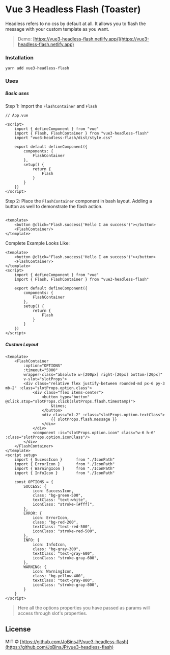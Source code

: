 # Vue 3 Headless Flash (Toaster)

Headless refers to no css by default at all. It allows you to flash the message with your custom template as you want.

> Demo: [https://vue3-headless-flash.netlify.app/](https://vue3-headless-flash.netlify.app)

### Installation

```shell
yarn add vue3-headless-flash
```

### Uses

##### Basic uses

Step 1: Import the `FlashContainer` and `Flash`

```vue
// App.vue

<script>
    import { defineComponent } from "vue"
    import { Flash, FlashContainer } from "vue3-headless-flash"
    import "vue3-headless-flash/dist/style.css"

    export default defineComponent({
        components: {
            FlashContainer
        },
        setup() {
            return {
                Flash
            }
        }
    })
</script>
```
Step 2: Place the `FlashContainer` component in bash layout. Addling a button as well to demonstrate the flash action.

```vue

<template>
    <button @click="Flash.success('Hello I am success')"></button>
    <FlashContainer/>
</template>
```


Complete Example Looks Like:

```vue
<template>
    <button @click="Flash.success('Hello I am success')"></button>
    <FlashContainer/>
</template>
<script>
    import { defineComponent } from "vue"
    import { Flash, FlashContainer } from "vue3-headless-flash"

    export default defineComponent({
        components: {
            FlashContainer
        },
        setup() {
            return {
                Flash
            }
        }
    })
</script>
```

##### Custom Layout

```vue
<template>
    <FlashContainer
        :option="OPTIONS"
        :timeout="5000"
        wrapper-class="absolute w-[200px] right-[20px] bottom-[20px]"
        v-slot="slotProps">
        <div class="relative flex justify-between rounded-md px-6 py-3 mb-2" :class="slotProps.option.class">
            <div class="flex items-center">
                <button type="button" @click.stop="slotProps.click(slotProps.flash.timestamp)">
                    &times;
                </button>
                <div class="ml-2" :class="slotProps.option.textClass">
                    {{ slotProps.flash.message }}
                </div>
            </div>
            <component :is="slotProps.option.icon" class="w-6 h-6" :class="slotProps.option.iconClass"/>
        </div>
    </FlashContainer>
</template>
<script setup>
    import { SucessIcon }      from "./IconPath"
    import { ErrorIcon }       from "./IconPath"
    import { WarningIcon }     from "./IconPath"
    import { InfoIcon }        from "./IconPath"

    const OPTIONS = {
        SUCCESS: {
            icon: SuccessIcon,
            class: "bg-green-500",
            textClass: "text-white",
            iconClass: "stroke-[#fff]",
        },
        ERROR: {
            icon: ErrorIcon,
            class: "bg-red-200",
            textClass: "text-red-500",
            iconClass: "stroke-red-500",
        },
        INFO: {
            icon: InfoIcon,
            class: "bg-gray-300",
            textClass: "text-gray-600",
            iconClass: "stroke-gray-600",
        },
        WARNING: {
            icon: WarningIcon,
            class: "bg-yellow-400",
            textClass: "text-gray-800",
            iconClass: "stroke-gray-800",
        }
    }
</script>
```
> Here all the options properties you have passed as params will access through slot's properties.
## License

MIT © [https://github.com/JoBinsJP/vue3-headless-flash](https://github.com/JoBinsJP/vue3-headless-flash)
